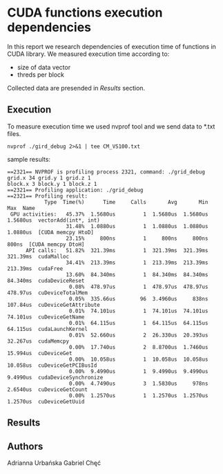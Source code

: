 # CUDA functions execution dependencies

  In this report we research dependencies of execution time of functions in CUDA library. 
  We measured execution time according to:
  * size of data vector
  * threds per block
  
  Collected data are presended in *Results* section.
  
## Execution

To measure execution time we used nvprof tool and we send data to *.txt files.
```
nvprof ./gird_debug 2>&1 | tee CM_VS100.txt
```
sample results:
```
==2321== NVPROF is profiling process 2321, command: ./grid_debug
grid.x 34 grid.y 1 grid.z 1
block.x 3 block.y 1 block.z 1
==2321== Profiling application: ./grid_debug
==2321== Profiling result:
            Type  Time(%)      Time     Calls       Avg       Min       Max  Name
 GPU activities:   45.37%  1.5680us         1  1.5680us  1.5680us  1.5680us  vectorAdd(int*, int)
                   31.48%  1.0880us         1  1.0880us  1.0880us  1.0880us  [CUDA memcpy HtoD]
                   23.15%     800ns         1     800ns     800ns     800ns  [CUDA memcpy DtoH]
      API calls:   51.82%  321.39ms         1  321.39ms  321.39ms  321.39ms  cudaMalloc
                   34.41%  213.39ms         1  213.39ms  213.39ms  213.39ms  cudaFree
                   13.60%  84.340ms         1  84.340ms  84.340ms  84.340ms  cudaDeviceReset
                    0.08%  478.97us         1  478.97us  478.97us  478.97us  cuDeviceTotalMem
                    0.05%  335.66us        96  3.4960us     838ns  107.84us  cuDeviceGetAttribute
                    0.01%  74.101us         1  74.101us  74.101us  74.101us  cuDeviceGetName
                    0.01%  64.115us         1  64.115us  64.115us  64.115us  cudaLaunchKernel
                    0.01%  52.660us         2  26.330us  20.393us  32.267us  cudaMemcpy
                    0.00%  17.740us         2  8.8700us  1.7460us  15.994us  cuDeviceGet
                    0.00%  10.058us         1  10.058us  10.058us  10.058us  cuDeviceGetPCIBusId
                    0.00%  9.4990us         1  9.4990us  9.4990us  9.4990us  cudaDeviceSynchronize
                    0.00%  4.7490us         3  1.5830us     978ns  2.6540us  cuDeviceGetCount
                    0.00%  1.2570us         1  1.2570us  1.2570us  1.2570us  cuDeviceGetUuid

```


## Results

## Authors

Adrianna Urbańska
Gabriel Chęć

